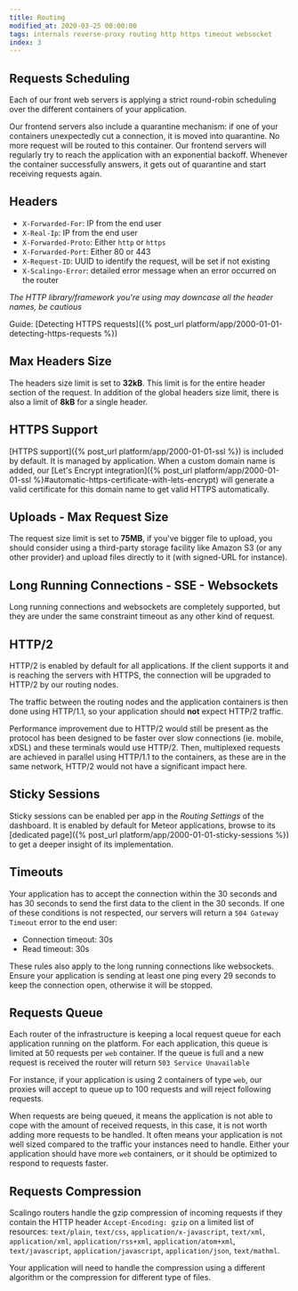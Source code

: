 ```yaml
---
title: Routing
modified_at: 2020-03-25 00:00:00
tags: internals reverse-proxy routing http https timeout websocket
index: 3
---
```


## Requests Scheduling

Each of our front web servers is applying a strict round-robin scheduling over
the different containers of your application.

Our frontend servers also include a quarantine mechanism: if one of your
containers unexpectedly cut a connection, it is moved into quarantine. No more
request will be routed to this container. Our frontend servers will regularly
try to reach the application with an exponential backoff. Whenever the container
successfully answers, it gets out of quarantine and start receiving requests
again.

## Headers

* `X-Forwarded-For`: IP from the end user
* `X-Real-Ip`: IP from the end user
* `X-Forwarded-Proto`: Either `http` or `https`
* `X-Forwarded-Port`: Either 80 or 443
* `X-Request-ID`: UUID to identify the request, will be set if not existing
* `X-Scalingo-Error`: detailed error message when an error occurred on the router

_The HTTP library/framework you're using may downcase all the header names, be cautious_

Guide: [Detecting HTTPS requests]({% post_url platform/app/2000-01-01-detecting-https-requests %})

## Max Headers Size

The headers size limit is set to **32kB**. This limit is for the entire header section of the request. In addition of the global headers size limit, there is also a limit of **8kB** for a single header.

## HTTPS Support

[HTTPS support]({% post_url platform/app/2000-01-01-ssl %}) is included by default. It is managed by application. When a custom domain name is added, our [Let's Encrypt integration]({% post_url platform/app/2000-01-01-ssl %}#automatic-https-certificate-with-lets-encrypt) will generate a valid certificate for this domain name to get valid HTTPS automatically.

## Uploads - Max Request Size

The request size limit is set to **75MB**, if you've bigger file to upload, you should consider
using a third-party storage facility like Amazon S3 (or any other provider) and upload
files directly to it (with signed-URL for instance).

## Long Running Connections - SSE - Websockets

Long running connections and websockets are completely supported, but they are under
the same constraint timeout as any other kind of request.

## HTTP/2

HTTP/2 is enabled by default for all applications. If the client supports it
and is reaching the servers with HTTPS, the connection will be upgraded to
HTTP/2 by our routing nodes.

The traffic between the routing nodes and the application containers is then done
using HTTP/1.1, so your application should **not** expect HTTP/2 traffic.

Performance improvement due to HTTP/2 would still be present as the protocol
has been designed to be faster over slow connections (ie. mobile, xDSL) and these
terminals would use HTTP/2. Then, multiplexed requests are achieved in parallel
using HTTP/1.1 to the containers, as these are in the same network, HTTP/2 would
not have a significant impact here.

## Sticky Sessions

Sticky sessions can be enabled per app in the *Routing Settings* of the
dashboard. It is enabled by default for Meteor applications, browse to its
[dedicated page]({% post_url platform/app/2000-01-01-sticky-sessions %}) to get
a deeper insight of its implementation.

## Timeouts

Your application has to accept the connection within the 30 seconds and has 30
seconds to send the first data to the client in the 30 seconds. If one of these
conditions is not respected, our servers will return a `504 Gateway Timeout`
error to the end user:

* Connection timeout: 30s
* Read timeout: 30s

These rules also apply to the long running connections like websockets. Ensure
your application is sending at least one ping every 29 seconds to keep the connection
open, otherwise it will be stopped.

## Requests Queue

Each router of the infrastructure is keeping a local request queue for each
application running on the platform. For each application, this queue is
limited at 50 requests per `web` container. If the queue is full and a new
request is received the router will return `503 Service Unavailable`

For instance, if your application is using 2 containers of type `web`, our
proxies will accept to queue up to 100 requests and will reject following
requests.

When requests are being queued, it means the application is not able to cope
with the amount of received requests, in this case, it is not worth adding
more requests to be handled. It often means your application is not well sized
compared to the traffic your instances need to handle. Either your application
should have more `web` containers, or it should be optimized to respond to
requests faster.

## Requests Compression

Scalingo routers handle the gzip compression of incoming requests if they
contain the HTTP header `Accept-Encoding: gzip` on a limited list of resources:
`text/plain`, `text/css`, `application/x-javascript`, `text/xml`,
`application/xml`, `application/rss+xml`, `application/atom+xml`,
`text/javascript`, `application/javascript`, `application/json`, `text/mathml`.

Your application will need to handle the compression using a different algorithm
or the compression for different type of files.
